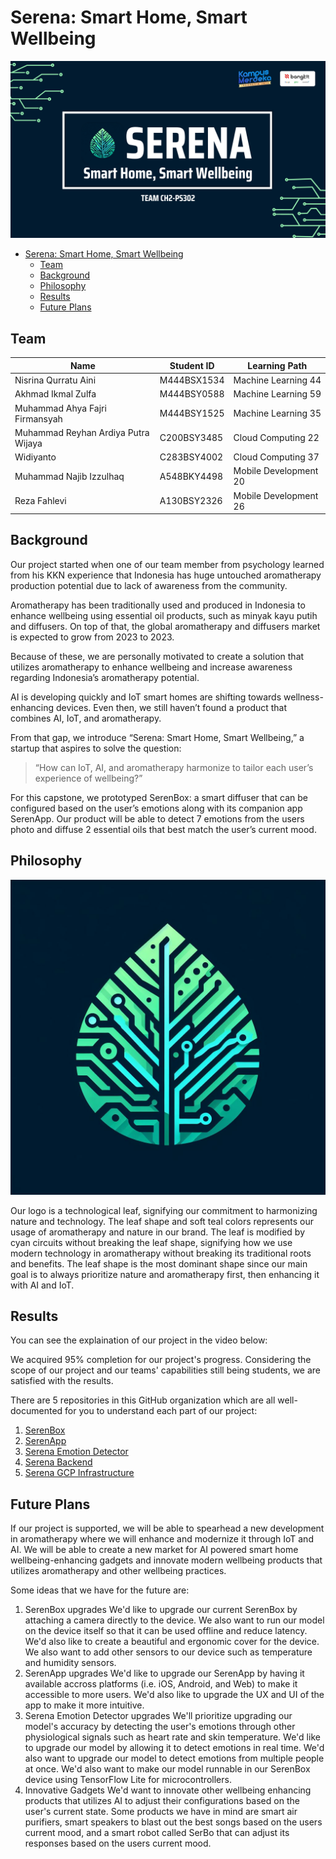 # Serena: Smart Home, Smart Wellbeing

![Serena Banner](<Serena Banner.png>)

- [Serena: Smart Home, Smart Wellbeing](#serena-smart-home-smart-wellbeing)
  - [Team](#team)
  - [Background](#background)
  - [Philosophy](#philosophy)
  - [Results](#results)
  - [Future Plans](#future-plans)

## Team

| Name                                | Student ID  | Learning Path         |
| ----------------------------------- | ----------- | --------------------- |
| Nisrina Qurratu Aini                | M444BSX1534 | Machine Learning 44   |
| Akhmad Ikmal Zulfa                  | M444BSY0588 | Machine Learning 59   |
| Muhammad Ahya Fajri Firmansyah      | M444BSY1525 | Machine Learning 35   |
| Muhammad Reyhan Ardiya Putra Wijaya | C200BSY3485 | Cloud Computing 22    |
| Widiyanto                           | C283BSY4002 | Cloud Computing 37    |
| Muhammad Najib Izzulhaq             | A548BKY4498 | Mobile Development 20 |
| Reza Fahlevi                        | A130BSY2326 | Mobile Development 26 |

## Background

Our project started when one of our team member from psychology learned from his KKN experience that Indonesia has
huge untouched aromatherapy production potential due to lack of awareness from the community.

Aromatherapy has been traditionally used and produced in Indonesia to enhance wellbeing using essential oil products,
such as minyak kayu putih and diffusers. On top of that, the global aromatherapy and diffusers market is expected
to grow from 2023 to 2023.

Because of these, we are personally motivated to create a solution that utilizes aromatherapy to enhance wellbeing and
increase awareness regarding Indonesia’s aromatherapy potential.

AI is developing quickly and IoT smart homes are shifting towards wellness-enhancing devices.
Even then, we still haven’t found a product that combines AI, IoT, and aromatherapy.

From that gap, we introduce “Serena: Smart Home, Smart Wellbeing,”
a startup that aspires to solve the question:

> “How can IoT, AI, and aromatherapy harmonize to tailor each user’s experience of wellbeing?”

For this capstone, we prototyped SerenBox: a smart diffuser that can be configured based on the user’s emotions along with its companion app SerenApp.
Our product will be able to detect 7 emotions from the users photo and diffuse 2 essential oils
that best match the user’s current mood.

## Philosophy

![Serena Logo](<Serena Logo.jpeg>)

Our logo is a technological leaf, signifying our commitment to harmonizing nature and technology.
The leaf shape and soft teal colors represents our usage of aromatherapy and nature in our brand.
The leaf is modified by cyan circuits without breaking the leaf shape, signifying how we use modern technology
in aromatherapy without breaking its traditional roots and benefits. The leaf shape
is the most dominant shape since our main goal is to always prioritize nature and aromatherapy first, then enhancing it with AI and IoT.

## Results

You can see the explaination of our project in the video below:
<!-- TODO tambah video YouTube https://stackoverflow.com/questions/11804820/how-can-i-embed-a-youtube-video-on-github-wiki-pages -->

We acquired 95% completion for our project's progress. Considering the scope of our project and
our teams' capabilities still being students, we are satisfied with the results.

There are 5 repositories in this GitHub organization which are all well-documented
for you to understand each part of our project:

1. [SerenBox](https://github.com/Serena-Smart-Home-Smart-Wellbeing/serena-serenbox)
2. [SerenApp](https://github.com/Serena-Smart-Home-Smart-Wellbeing/serena-serenapp)
3. [Serena Emotion Detector](https://github.com/Serena-Smart-Home-Smart-Wellbeing/serena-emotion-detector)
4. [Serena Backend](https://github.com/Serena-Smart-Home-Smart-Wellbeing/serena-backend)
5. [Serena GCP Infrastructure](https://github.com/Serena-Smart-Home-Smart-Wellbeing/serena-infrastructure)

## Future Plans

If our project is supported, we will be able to spearhead a new development in aromatherapy where
we will enhance and modernize it through IoT and AI. We will be able to create a new market
for AI powered smart home wellbeing-enhancing gadgets and innovate modern wellbeing
products that utilizes aromatherapy and other wellbeing practices.

Some ideas that we have for the future are:

1. SerenBox upgrades
   We'd like to upgrade our current SerenBox by attaching a camera directly to the device.
   We also want to run our model on the device itself so that it can be used offline and
   reduce latency. We'd also like to create a beautiful and ergonomic cover for the device. We
   also want to add other sensors to our device such as temperature and humidity sensors.
2. SerenApp upgrades
   We'd like to upgrade our SerenApp by having it available accross platforms (i.e. iOS, Android, and Web) to
   make it accessible to more users. We'd also like to upgrade the UX and UI of the app to make it more intuitive.
3. Serena Emotion Detector upgrades
   We'll prioritize upgrading our model's accuracy by detecting the user's emotions through
   other physiological signals such as heart rate and skin temperature.
   We'd like to upgrade our model by allowing it to detect emotions in real time.
   We'd also want to upgrade our model to detect emotions from multiple people at once. We'd also want to
   make our model runnable in our SerenBox device using TensorFlow Lite for microcontrollers.
4. Innovative Gadgets
   We'd want to innovate other wellbeing enhancing products that utilizes AI to adjust
   their configurations based on the user's current state. Some products we have in mind
   are smart air purifiers, smart speakers to blast out the best songs based on the users current mood,
   and a smart robot called SerBo that can adjust its responses based on the users current mood.
